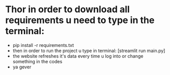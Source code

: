# Thor in order to download all requirements u need to type in the terminal:
- pip install -r requirements.txt
- then in order to run the project u type in terminal: [streamlit run main.py]
- the website refreshes it's data every time u log into or change something in the codes
- ya gever
